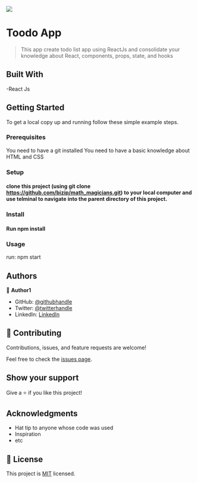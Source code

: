 ![](https://img.shields.io/badge/Microverse-blueviolet)

# Toodo App

> This app create todo list app using ReactJs and consolidate your knowledge about React, components, props, state, and hooks

## Built With

-React Js

## Getting Started

To get a local copy up and running follow these simple example steps.

### Prerequisites

You need to have a git installed
You need to have a basic knowledge about HTML and CSS

### Setup

#### clone this project (using git clone https://github.com/bizip/math_magicians.git) to your local computer and use telminal to navigate into the parent directory of this project.

### Install

#### Run npm install

### Usage

run: npm start

## Authors

👤 **Author1**

- GitHub: [@githubhandle](https://github.com/bizip)
- Twitter: [@twitterhandle](https://twitter.com/BizimunguPasca9)
- LinkedIn: [LinkedIn](www.linkedin.com/in/bizimungu)

## 🤝 Contributing

Contributions, issues, and feature requests are welcome!

Feel free to check the [issues page](../../issues/).

## Show your support

Give a ⭐️ if you like this project!

## Acknowledgments

- Hat tip to anyone whose code was used
- Inspiration
- etc

## 📝 License

This project is [MIT](./MIT.md) licensed.

